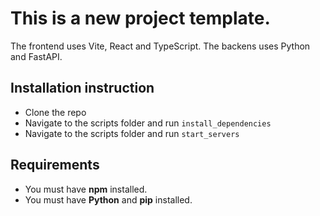 # This is a new project template.

The frontend uses Vite, React and TypeScript.
The backens uses Python and FastAPI.

## Installation instruction
- Clone the repo
- Navigate to the scripts folder and run `install_dependencies`
- Navigate to the scripts folder and run `start_servers`

## Requirements
- You must have **npm** installed.
- You must have **Python** and **pip** installed.
